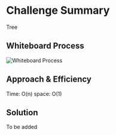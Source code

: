 # Challenge Summary
<!-- Description of the challenge -->
Tree

## Whiteboard Process
<!-- Embedded whiteboard image -->
![Whiteboard Process](cc15.jpg)
## Approach & Efficiency
<!-- What approach did you take? Why? What is the Big O space/time for this approach? -->
Time: O(n)
space: O(1)


## Solution
<!-- Show how to run your code, and examples of it in action -->
To be added
